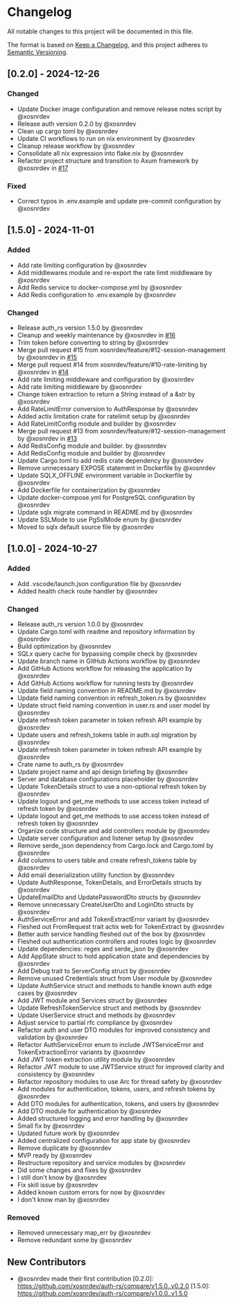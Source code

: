 # Changelog

All notable changes to this project will be documented in this file.

The format is based on [Keep a Changelog](https://keepachangelog.com/en/1.0.0/),
and this project adheres to [Semantic Versioning](https://semver.org/spec/v2.0.0.html).

## [0.2.0] - 2024-12-26

### Changed

- Update Docker image configuration and remove release notes script by @xosnrdev
- Release auth version 0.2.0 by @xosnrdev
- Clean up cargo toml by @xosnrdev
- Update CI workflows to run on nix environment by @xosnrdev
- Cleanup release workflow by @xosnrdev
- Consolidate all nix expression into flake.nix by @xosnrdev
- Refactor project structure and transition to Axum framework by @xosnrdev
  in [#17](https://github.com/xosnrdev/auth-rs/pull/17)

### Fixed

- Correct typos in .env.example and update pre-commit configuration by @xosnrdev

## [1.5.0] - 2024-11-01

### Added

- Add rate limiting configuration by @xosnrdev
- Add middlewares module and re-export the rate limit middleware by @xosnrdev
- Add Redis service to docker-compose.yml by @xosnrdev
- Add Redis configuration to .env.example by @xosnrdev

### Changed

- Release auth_rs version 1.5.0 by @xosnrdev
- Cleanup and weekly maintenance by @xosnrdev in [#16](https://github.com/xosnrdev/auth-rs/pull/16)
- Trim token before converting to string by @xosnrdev
- Merge pull request #15 from xosnrdev/feature/#12-session-management by @xosnrdev
  in [#15](https://github.com/xosnrdev/auth-rs/pull/15)
- Merge pull request #14 from xosnrdev/feature/#10-rate-limiting by @xosnrdev
  in [#14](https://github.com/xosnrdev/auth-rs/pull/14)
- Add rate limiting middleware and configuration by @xosnrdev
- Add rate limiting middleware by @xosnrdev
- Change token extraction to return a String instead of a &str by @xosnrdev
- Add RateLimitError conversion to AuthResponse by @xosnrdev
- Added actix limitation crate for ratelimit setup by @xosnrdev
- Add RateLimitConfig module and builder by @xosnrdev
- Merge pull request #13 from xosnrdev/feature/#12-session-management by @xosnrdev
  in [#13](https://github.com/xosnrdev/auth-rs/pull/13)
- Add RedisConfig module and builder. by @xosnrdev
- Add RedisConfig module and builder by @xosnrdev
- Update Cargo.toml to add redis crate dependency by @xosnrdev
- Remove unnecessary EXPOSE statement in Dockerfile by @xosnrdev
- Update SQLX_OFFLINE environment variable in Dockerfile by @xosnrdev
- Add Dockerfile for containerization by @xosnrdev
- Update docker-compose.yml for PostgreSQL configuration by @xosnrdev
- Update sqlx migrate command in README.md by @xosnrdev
- Update SSLMode to use PgSslMode enum by @xosnrdev
- Moved to sqlx default source file by @xosnrdev

## [1.0.0] - 2024-10-27

### Added

- Add .vscode/launch.json configuration file by @xosnrdev
- Added health check route handler by @xosnrdev

### Changed

- Release auth_rs version 1.0.0 by @xosnrdev
- Update Cargo.toml with readme and repository information by @xosnrdev
- Build optimization by @xosnrdev
- SQLx query cache for bypassing compile check by @xosnrdev
- Update branch name in GitHub Actions workflow by @xosnrdev
- Add GitHub Actions workflow for releasing the application by @xosnrdev
- Add GitHub Actions workflow for running tests by @xosnrdev
- Update field naming convention in README.md by @xosnrdev
- Update field naming convention in refresh_token.rs by @xosnrdev
- Update struct field naming convention in user.rs and user model by @xosnrdev
- Update refresh token parameter in token refresh API example by @xosnrdev
- Update users and refresh_tokens table in auth.sql migration by @xosnrdev
- Update refresh token parameter in token refresh API example by @xosnrdev
- Crate name to auth_rs by @xosnrdev
- Update project name and api design briefing by @xosnrdev
- Server and database configurations placeholder by @xosnrdev
- Update TokenDetails struct to use a non-optional refresh token by @xosnrdev
- Update logout and get_me methods to use access token instead of refresh token by @xosnrdev
- Update logout and get_me methods to use access token instead of refresh token by @xosnrdev
- Organize code structure and add controllers module by @xosnrdev
- Update server configuration and listener setup by @xosnrdev
- Remove serde_json dependency from Cargo.lock and Cargo.toml by @xosnrdev
- Add columns to users table and create refresh_tokens table by @xosnrdev
- Add email deserialization utility function by @xosnrdev
- Update AuthResponse, TokenDetails, and ErrorDetails structs by @xosnrdev
- UpdateEmailDto and UpdatePasswordDto structs by @xosnrdev
- Remove unnecessary CreateUserDto and LoginDto structs by @xosnrdev
- AuthServiceError and add TokenExtractError variant by @xosnrdev
- Fleshed out FromRequest trait actix web for TokenExtract by @xosnrdev
- Better auth service handling fleshed out of the box by @xosnrdev
- Fleshed out authentication controllers and routes logic by @xosnrdev
- Update dependencies: regex and serde_json by @xosnrdev
- Add AppState struct to hold application state and dependencies by @xosnrdev
- Add Debug trait to ServerConfig struct by @xosnrdev
- Remove unused Credentials struct from User module by @xosnrdev
- Update AuthService struct and methods to handle known auth edge cases by @xosnrdev
- Add JWT module and Services struct by @xosnrdev
- Update RefreshTokenService struct and methods by @xosnrdev
- Update UserService struct and methods by @xosnrdev
- Adjust service to partial rfc compliance by @xosnrdev
- Refactor auth and user DTO modules for improved consistency and validation by @xosnrdev
- Refactor AuthServiceError enum to include JWTServiceError and TokenExtractionError variants by @xosnrdev
- Add JWT token extraction utility module by @xosnrdev
- Refactor JWT module to use JWTService struct for improved clarity and consistency by @xosnrdev
- Refactor repository modules to use Arc<PgPool> for thread safety by @xosnrdev
- Add modules for authentication, tokens, users, and refresh tokens by @xosnrdev
- Add DTO modules for authentication, tokens, and users by @xosnrdev
- Add DTO module for authentication by @xosnrdev
- Added structured logging and error handling by @xosnrdev
- Small fix by @xosnrdev
- Updated future work by @xosnrdev
- Added centralized configuration for app state by @xosnrdev
- Remove duplicate by @xosnrdev
- MVP ready by @xosnrdev
- Restructure repository and service modules by @xosnrdev
- Did some changes and fixes by @xosnrdev
- I still don't know by @xosnrdev
- Fix skill issue by @xosnrdev
- Added known custom errors for now by @xosnrdev
- I don't know man by @xosnrdev

### Removed

- Removed unnecessary map_err by @xosnrdev
- Remove redundant some by @xosnrdev

## New Contributors

- @xosnrdev made their first contribution
  [0.2.0]: https://github.com/xosnrdev/auth-rs/compare/v1.5.0..v0.2.0
  [1.5.0]: https://github.com/xosnrdev/auth-rs/compare/v1.0.0..v1.5.0
